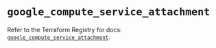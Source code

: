 # `google_compute_service_attachment`

Refer to the Terraform Registry for docs: [`google_compute_service_attachment`](https://registry.terraform.io/providers/hashicorp/google/6.11.0/docs/resources/compute_service_attachment).
